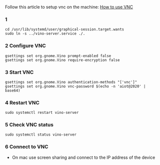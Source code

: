 Follow this article to setup vnc on the machine: [How to use VNC](https://developer.nvidia.com/embedded/learn/tutorials/vnc-setup)

### 1 
```
cd /usr/lib/systemd/user/graphical-session.target.wants
sudo ln -s ../vino-server.service ./.
```

### 2 Configure VNC 
```
gsettings set org.gnome.Vino prompt-enabled false
gsettings set org.gnome.Vino require-encryption false
```

### 3 Start VNC
```
gsettings set org.gnome.Vino authentication-methods "['vnc']"
gsettings set org.gnome.Vino vnc-password $(echo -n 'aiot@2020' | base64)
```
### 4 Restart VNC
```
sudo systemctl restart vino-server
```

### 5 Check VNC status
```
sudo systemctl status vino-server
```

### 6 Connect to VNC
- On mac use screen sharing and connect to the IP address of the device

